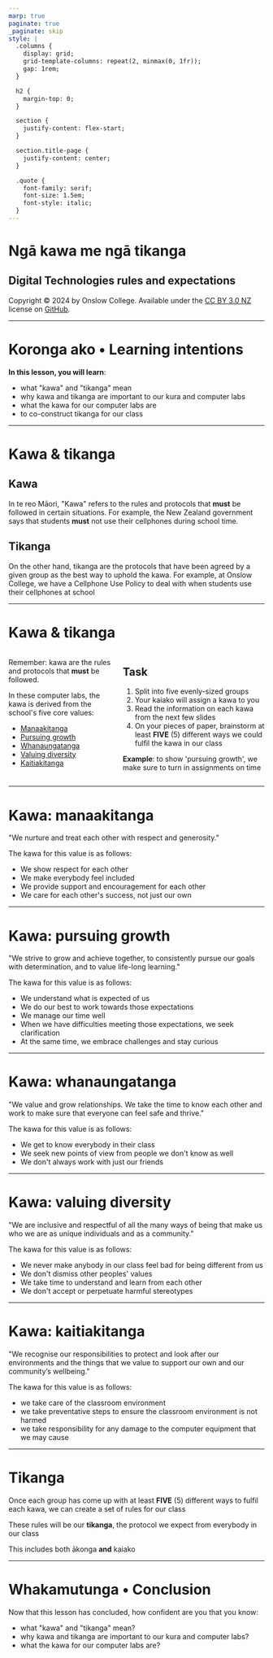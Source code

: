 ```yaml
---
marp: true
paginate: true
_paginate: skip
style: |
  .columns {
    display: grid;
    grid-template-columns: repeat(2, minmax(0, 1fr));
    gap: 1rem;
  }

  h2 {
    margin-top: 0;
  }

  section {
    justify-content: flex-start;
  }

  section.title-page {
    justify-content: center;
  }

  .quote {
    font-family: serif;
    font-size: 1.5em;
    font-style: italic;
  }
---
```


<!-- _class: title-page -->

# Ngā kawa me ngā tikanga

## Digital Technologies rules and expectations

Copyright © 2024 by Onslow College.
Available under the [CC BY 3.0 NZ](https://github.com/OnslowCollege/LearningMaterials/blob/main/LICENSE.md) license on [GitHub](https://github.com/OnslowCollege/LearningMaterials).

---

# Koronga ako • Learning intentions

**In this lesson, you will learn**:

- what "kawa" and "tikanga" mean
- why kawa and tikanga are important to our kura and computer labs
- what the kawa for our computer labs are
- to co-construct tikanga for our class

---

# Kawa & tikanga

## Kawa

In te reo Māori, "Kawa" refers to the rules and protocols that **must** be followed in certain situations. For example, the New Zealand government says that students **must** not use their cellphones during school time.

## Tikanga

On the other hand, tikanga are the protocols that have been agreed by a given group as the best way to uphold the kawa. For example, at Onslow College, we have a Cellphone Use Policy to deal with when students use their cellphones at school

---

# Kawa & tikanga

<div class="columns">

<div>

Remember: kawa are the rules and protocols that **must** be followed.

In these computer labs, the kawa is derived from the school's five core values:

- [Manaakitanga](#kawa-manaakitanga)
- [Pursuing growth](#kawa-pursuing-growth)
- [Whanaungatanga](#kawa-whanaungatanga)
- [Valuing diversity](#kawa-valuing-diversity)
- [Kaitiakitanga](#kawa-kaitiakitanga)

</div>

<div>

## Task

1. Split into five evenly-sized groups
2. Your kaiako will assign a kawa to you
3. Read the information on each kawa from the next few slides
4. On your pieces of paper, brainstorm at least **FIVE** (5) different ways we could fulfil the kawa in our class

**Example**: to show 'pursuing growth', we make sure to turn in assignments on time

</div>

</div>

---

# Kawa: manaakitanga

<span class="quote">"We nurture and treat each other with respect and generosity."</span>

The kawa for this value is as follows:

- We show respect for each other
- We make everybody feel included
- We provide support and encouragement for each other
- We care for each other's success, not just our own

---

# Kawa: pursuing growth

<span class="quote">"We strive to grow and achieve together, to consistently pursue our goals with determination, and to value life-long learning."</span>

The kawa for this value is as follows:

- We understand what is expected of us
- We do our best to work towards those expectations
- We manage our time well
- When we have difficulties meeting those expectations, we seek clarification
- At the same time, we embrace challenges and stay curious

---

# Kawa: whanaungatanga

<span class="quote">"We value and grow relationships. We take the time to know each other and work to make sure that everyone can feel safe and thrive."</span>

The kawa for this value is as follows:

- We get to know everybody in their class
- We seek new points of view from people we don't know as well
- We don't always work with just our friends

---

# Kawa: valuing diversity

<span class="quote">"We are inclusive and respectful of all the many ways of being that make us who we are as unique individuals and as a community."</span>

The kawa for this value is as follows:

- We never make anybody in our class feel bad for being different from us
- We don't dismiss other peoples' values
- We take time to understand and learn from each other
- We don't accept or perpetuate harmful stereotypes

---

# Kawa: kaitiakitanga

<span class="quote">"We recognise our responsibilities to protect and look after our environments and the things that we value to support our own and our community’s wellbeing."</span>

The kawa for this value is as follows:

- we take care of the classroom environment
- we take preventative steps to ensure the classroom environment is not harmed
- we take responsibility for any damage to the computer equipment that we may cause

---

# Tikanga

Once each group has come up with at least **FIVE** (5) different ways to fulfil each kawa, we can create a set of rules for our class

These rules will be our **tikanga**, the protocol we expect from everybody in our class

This includes both ākonga **and** kaiako

---

# Whakamutunga • Conclusion

Now that this lesson has concluded, how confident are you that you know:

- what "kawa" and "tikanga" mean?
- why kawa and tikanga are important to our kura and computer labs?
- what the kawa for our computer labs are?
